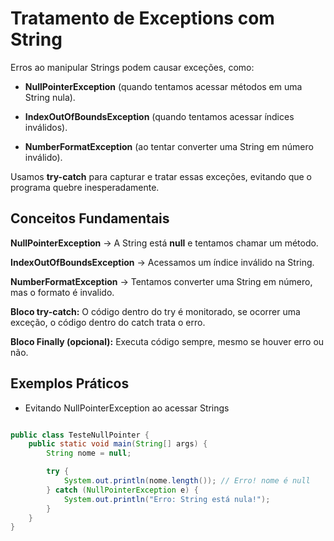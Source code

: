 # Tratamento de Exceptions com String

Erros ao manipular Strings podem causar exceções, como:

- **NullPointerException** (quando tentamos acessar métodos em uma String nula).

- **IndexOutOfBoundsException** (quando tentamos acessar índices inválidos).

- **NumberFormatException** (ao tentar converter uma String em número inválido).

Usamos **try-catch** para capturar e tratar essas exceções, evitando que o programa quebre inesperadamente.

## Conceitos Fundamentais

**NullPointerException** -> A String está **null** e tentamos chamar um método.

**IndexOutOfBoundsException** -> Acessamos um índice inválido na String.

**NumberFormatException** -> Tentamos converter uma String em número, mas o formato é invalido.

**Bloco try-catch:** O código dentro do try é monitorado, se ocorrer uma exceção, o código dentro do catch trata o erro.

**Bloco Finally (opcional):** Executa código sempre, mesmo se houver erro ou não.

## Exemplos Práticos

- Evitando NullPointerException ao acessar Strings

``` Java

public class TesteNullPointer {
    public static void main(String[] args) {
        String nome = null;

        try {
            System.out.println(nome.length()); // Erro! nome é null
        } catch (NullPointerException e) {
            System.out.println("Erro: String está nula!");
        }
    }
}

```